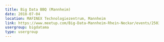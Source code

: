 ```yaml
---
title: Big Data BBQ (Mannheim)
date: 2018-07-04
location: MAFINEX Technologiezentrum, Mannheim
link: https://www.meetup.com/Big-Data-Mannheim-Rhein-Neckar/events/250368279/
usergroup: bigdatama
type: usergroup
---
```

